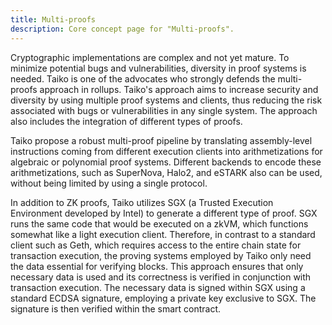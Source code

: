 ```yaml
---
title: Multi-proofs
description: Core concept page for "Multi-proofs".
---
```


Cryptographic implementations are complex and not yet mature. To minimize potential bugs and vulnerabilities, diversity in proof systems is needed. Taiko is one of the advocates who strongly defends the multi-proofs approach in rollups. Taiko's approach aims to increase security and diversity by using multiple proof systems and clients, thus reducing the risk associated with bugs or vulnerabilities in any single system. The approach also includes the integration of different types of proofs.

Taiko propose a robust multi-proof pipeline by translating assembly-level instructions coming from different execution clients into arithmetizations for algebraic or polynomial proof systems. Different backends to encode these arithmetizations, such as SuperNova, Halo2, and eSTARK also can be used, without being limited by using a single protocol.

In addition to ZK proofs, Taiko utilizes SGX (a Trusted Execution Environment developed by Intel) to generate a different type of proof. SGX runs the same code that would be executed on a zkVM, which functions somewhat like a light execution client. Therefore, in contrast to a standard client such as Geth, which requires access to the entire chain state for transaction execution, the proving systems employed by Taiko only need the data essential for verifying blocks. This approach ensures that only necessary data is used and its correctness is verified in conjunction with transaction execution. The necessary data is signed within SGX using a standard ECDSA signature, employing a private key exclusive to SGX. The signature is then verified within the smart contract.
